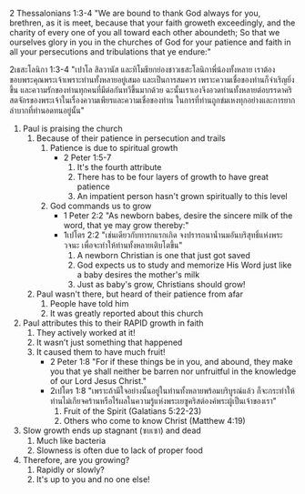 2 Thessalonians 1:3-4 "We are bound to thank God always for you, brethren, as it is meet, because that your faith groweth exceedingly, and the charity of every one of you all toward each other aboundeth; So that we ourselves glory in you in the churches of God for your patience and faith in all your persecutions and tribulations that ye endure:"

2เธสะโลนิกา 1:3-4 "เปาโล สิลวานัส และทิโมธียกย่องชาวเธสะโลนิกาพี่น้องทั้งหลาย เราต้องขอบพระคุณพระเจ้าเพราะท่านทั้งหลายอยู่เสมอ และเป็นการสมควร เพราะความเชื่อของท่านก็จำเริญยิ่งขึ้น และความรักของท่านทุกคนที่มีต่อกันทวีขึ้นมากด้วย ฉะนั้นเราเองจึงอวดท่านทั้งหลายต่อบรรดาคริสตจักรของพระเจ้าในเรื่องความเพียรและความเชื่อของท่าน ในการที่ท่านถูกข่มเหงทุกอย่างและการยากลำบากที่ท่านอดทนอยู่นั้น"

1. Paul is praising the church
    1. Because of their patience in persecution and trails
        1. Patience is due to spiritual growth
            - 2 Peter 1:5-7
                1. It's the fourth attribute
                2. There has to be four layers of growth to have great patience
                3. An impatient person hasn't grown spiritually to this level
        2. God commands us to grow
            - 1 Peter 2:2 "As newborn babes, desire the sincere milk of the word, that ye may grow thereby:"
            - 1เปโตร 2:2 "เช่นเดียวกับทารกแรกเกิด จงปรารถนาน้ำนมอันบริสุทธิ์แห่งพระวจนะ เพื่อจะทำให้ท่านทั้งหลายเติบโตขึ้น"
                1. A newborn Christian is one that just got saved
                2. God expects us to study and memorize His Word just like a baby desires the mother's milk
                3. Just as baby's grow, Christians should grow!
    2. Paul wasn't there, but heard of their patience from afar
        1. People have told him
        2. It was greatly reported about this church
2. Paul attributes this to their RAPID growth in faith
    1. They actively worked at it!
    2. It wasn’t just something that happened
    3. It caused them to have much fruit!
        - 2 Peter 1:8 "For if these things be in you, and abound, they make you that ye shall neither be barren nor unfruitful in the knowledge of our Lord Jesus Christ."
        - 2เปโตร 1:8 "เพราะถ้ามีใจอย่างนั้นอยู่ในท่านทั้งหลายพร้อมบริบูรณ์แล้ว ก็จะกระทำให้ท่านไม่เกียจคร้านหรือไร้ผลในความรู้แห่งพระเยซูคริสต์องค์พระผู้เป็นเจ้าของเรา"
            1. Fruit of the Spirit (Galatians 5:22-23)
            2. Others who come to know Christ (Matthew 4:19)
3. Slow growth ends up stagnant (ซบเซา) and dead
    1. Much like bacteria
    2. Slowness is often due to lack of proper food
4. Therefore, are you growing?
    1. Rapidly or slowly?
    2. It's up to you and no one else!